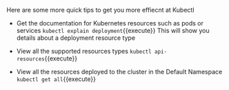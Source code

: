 Here are some more quick tips to get you more effiecnt at Kubectl
- Get the documentation for Kubernetes resources such as pods or services
`kubectl explain deployment`{{execute}}
This will show you details about a deployment resource type

- View all the supported resources types
`kubectl api-resources`{{execute}}

- View all the resources deployed to the cluster in the Default Namespace
`kubectl get all`{{execute}}